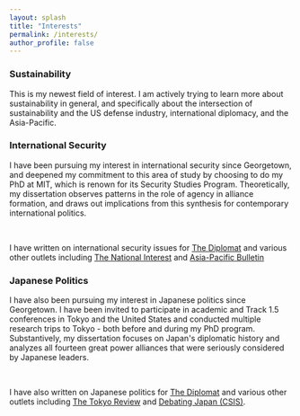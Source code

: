 ```yaml
---
layout: splash
title: "Interests"
permalink: /interests/
author_profile: false
---
```


### Sustainability

This is my newest field of interest. I am actively trying to learn more about sustainability in general, and specifically about the intersection of sustainability and the US defense industry, international diplomacy, and the Asia-Pacific. 

### International Security

I have been pursuing my interest in international security since Georgetown, and deepened my commitment to this area of study by choosing to do my PhD at MIT, which is renown for its Security Studies Program. Theoretically, my dissertation observes patterns in the role of agency in alliance formation, and draws out implications from this synthesis for contemporary international politics. 

<br>

I have written on international security issues for <a href="https://thediplomat.com/authors/mina-pollmann/">The Diplomat</a> and various other outlets including <a href="https://nationalinterest.org/feature/russia-vs-japan-asias-forgotten-island-fight-15942">The National Interest</a> and <a href="https://www.eastwestcenter.org/publications/opening-australias-black-box-the-domestic-debate-over-submarine-production">Asia-Pacific Bulletin</a>

### Japanese Politics

I have also been pursuing my interest in Japanese politics since Georgetown. I have been invited to participate in academic and Track 1.5 conferences in Tokyo and the United States and conducted multiple research trips to Tokyo - both before and during my PhD program. Substantively, my dissertation focuses on Japan's diplomatic history and analyzes all fourteen great power alliances that were seriously considered by Japanese leaders.

<br>

I have also written on Japanese politics for <a href="https://thediplomat.com/authors/mina-pollmann/">The Diplomat</a> and various other outlets including <a href="https://www.tokyoreview.net/author/minapollmann/">The Tokyo Review</a> and <a href="https://www.csis.org/analysis/resolved-japan-has-not-done-enough-bolster-immigration">Debating Japan (CSIS)</a>.

